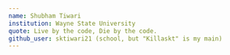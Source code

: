```yaml
---
name: Shubham Tiwari
institution: Wayne State University
quote: Live by the code, Die by the code.
github_user: sktiwari21 (school, but "Killaskt" is my main)
---
```

